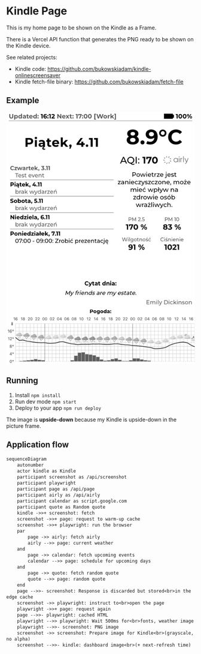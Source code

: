 # Kindle Page

This is my home page to be shown on the Kindle as a Frame.

There is a Vercel API function that generates the PNG ready to be shown
on the Kindle device.

See related projects:

- Kindle code: https://github.com/bukowskiadam/kindle-onlinescreensaver
- Kindle fetch-file binary: https://github.com/bukowskiadam/fetch-file

## Example

![sample image](screenshot.png)

## Running

1. Install `npm install`
2. Run dev mode `npm start`
3. Deploy to your app `npm run deploy`

The image is **upside-down** because my Kindle is upside-down in the picture frame.

## Application flow

```mermaid
sequenceDiagram
    autonumber
    actor kindle as Kindle
    participant screenshot as /api/screenshot
    participant playwright
    participant page as /api/page
    participant airly as /api/airly
    participant calendar as script.google.com
    participant quote as Random quote
    kindle ->>+ screenshot: fetch
    screenshot ->>+ page: request to warm-up cache
    screenshot ->>+ playwright: run the browser
    par
        page ->> airly: fetch airly
        airly -->> page: current weather
    and
        page ->> calendar: fetch upcoming events
        calendar -->> page: schedule for upcoming days
    and
        page ->> quote: fetch random quote
        quote -->> page: random quote
    end
    page -->>- screenshot: Response is discarded but stored<br>in the edge cache
    screenshot ->> playwright: instruct to<br>open the page
    playwright ->>+ page: request again
    page -->>- playwright: cached HTML
    playwright -->> playwright: Wait 500ms for<br>fonts, weather image
    playwright -->>- screenshot: PNG image
    screenshot ->> screenshot: Prepare image for Kindle<br>(grayscale, no alpha)
    screenshot -->>- kindle: dashboard image<br>(+ next-refresh time)
```